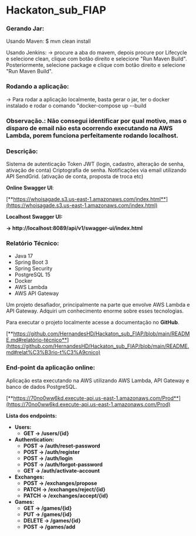 # Hackaton_sub_FIAP

### Gerando Jar:
Usando Maven:
$ mvn clean install

Usando Jenkins:
-> procure a aba do mavem, depois procure por Lifecycle e selecione clean, clique com botão direito e selecione "Run Maven Build". Posteriormente, selecione package e clique com botão direito e selecione "Run Maven Build".

### Rodando a aplicação:
-> Para rodar a aplicação localmente, basta gerar o jar, ter o docker instalado e rodar o comando "docker-compose up --build

### **Observação.: Não consegui identificar por qual motivo, mas o disparo de email não esta ocorrendo executando na AWS Lambda, porem funciona perfeitamente rodando localhost.**

### **Descrição:**

Sistema de autenticação Token JWT (login, cadastro, alteração de senha, ativação de conta)
Criptografia de senha. 
Notificações via email utilizando API SendGrid. (ativação de conta, proposta de troca etc)

**Online Swagger UI**:

[**https://whoisagade.s3.us-east-1.amazonaws.com/index.html**](https://whoisagade.s3.us-east-1.amazonaws.com/index.html)

**Localhost Swagger UI:**

**→ http://localhost:8089/api/v1/swagger-ui/index.html**

### **Relatório Técnico:**

- Java 17
- Spring Boot 3
- Spring Security
- PostgreSQL 15
- Docker
- AWS Lambda
- AWS API Gateway

Um projeto desafiador, principalmente na parte que envolve AWS Lambda e API Gateway. Adquiri um conhecimento enorme sobre esses tecnologias.

Para executar o projeto localmente acesse a documentação no **GitHub**.

[**https://github.com/HernandesHD/Hackaton_sub_FIAP/blob/main/README.md#relatório-técnico**](https://github.com/HernandesHD/Hackaton_sub_FIAP/blob/main/README.md#relat%C3%B3rio-t%C3%A9cnico)

### **End-point da aplicação online:**

Aplicação esta executando na AWS utilizando AWS Lambda, API Gateway e banco de dados PostgreSQL. 

[**https://70no0ww6kd.execute-api.us-east-1.amazonaws.com/Prod**](https://70no0ww6kd.execute-api.us-east-1.amazonaws.com/Prod)

**Lista dos endpoints:**

- **Users:**
    - **GET → /users/{id}**
- **Authentication:**
    - **POST → /auth/reset-password**
    - **POST → /auth/register**
    - **POST → /auth/login**
    - **POST → /auth/forgot-password**
    - **GET → /auth/activate-account**
- **Exchanges:**
    - **POST → /exchanges/propose**
    - **PATCH → /exchanges/reject/{id}**
    - **PATCH → /exchanges/accept/{id}**
- **Games:**
    - **GET → /games/{id}**
    - **PUT → /games/{id}**
    - **DELETE → /games/{id}**
    - **POST → /games/add**
